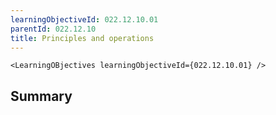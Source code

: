 ```yaml
---
learningObjectiveId: 022.12.10.01
parentId: 022.12.10
title: Principles and operations
---
```


```tsx eval
<LearningOBjectives learningObjectiveId={022.12.10.01} />
```

## Summary
